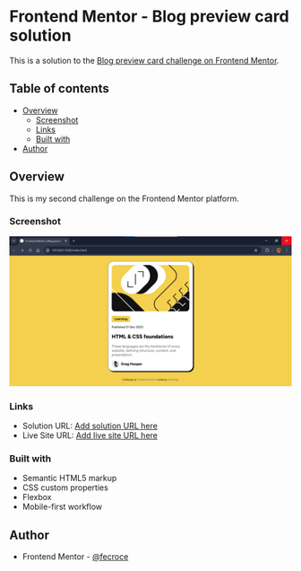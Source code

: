 # Frontend Mentor - Blog preview card solution

This is a solution to the [Blog preview card challenge on Frontend Mentor](https://www.frontendmentor.io/challenges/blog-preview-card-ckPaj01IcS).

## Table of contents

- [Overview](#overview)
  - [Screenshot](#screenshot)
  - [Links](#links)
  - [Built with](#built-with)
- [Author](#author)

## Overview

This is my second challenge on the Frontend Mentor platform.

### Screenshot

![](./assets/images/screenshot.png)

### Links

- Solution URL: [Add solution URL here](https://github.com/fecroce/blog-preview-card.gitgt)
- Live Site URL: [Add live site URL here](https://your-live-site-url.com)

### Built with

- Semantic HTML5 markup
- CSS custom properties
- Flexbox
- Mobile-first workflow

## Author

- Frontend Mentor - [@fecroce](https://www.frontendmentor.io/profile/fecroce)
